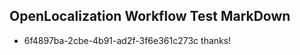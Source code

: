 ## OpenLocalization Workflow Test MarkDown
* 6f4897ba-2cbe-4b91-ad2f-3f6e361c273c thanks!

<!--HONumber=Jul16_HO2-->


